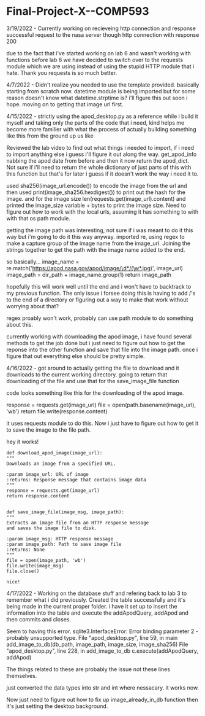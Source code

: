 # Final-Project-X--COMP593

3/19/2022 - Currently working on recieveing http connection and response
successful request to the nasa server though http connection with response 200

due to the fact that i've started working on lab 6 and wasn't working with functions before lab 6 we have decided to switch over to the requests module which we are using instead of using the stupid HTTP module that i hate. Thank you requests is so much better.

4/7/2022 - Didn't realize you needed to use the template provided. basically starting from scratch now. datetime module is being imported but for some reason doesn't know what datetime.strptime is? i'll figure this out soon i hope. moving on to getting that image url first.

4/15/2022 - strictly using the apod_desktop.py as a reference while i build it myself and taking only the parts of the code that i need, kind helps me become more familier with what the process of actually building something like this from the ground up us like

Reviewed the lab video to find out what things i needed to import, if i need to import anything else i guess i'll figure it out along the way. get_apod_info nabbing the apod date from before and then it now return the apod_dict. Not sure if i'll need to return the whole dictionary of just parts of this with this function but that's for later i guess if it doesn't work the way i need it to.

used sha256(image_url.encode()) to encode the image from the url and then used print(image_sha256.hexdigest()) to print out the hash for the image. and for the image size len(requests.get(image_url).content) and printed the image_size variable + bytes to print the image size. Need to figure out how to work with the local urls, assuming it has something to with with that os path module.

getting the image path was interesting, not sure if i was meant to do it this way but i'm going to do it this way anyway. imported re, using regex to make a capture group of the image name from the image_url. Joining the strings together to get the path with the image name added to the end.

so basically...
image_name = re.match('https://apod.nasa.gov/apod/image/\d*/(\w*.jpg)', image_url)
image_path = dir_path + image_name.group(1)
return image_path
    
hopefully this will work well until the end and i won't have to backtrack to my previous function.
The only issue i forsee doing this is having to add /'s to the end of a directory or figuring out a way to make that work without worrying about that?

regex proably won't work, probably can use path module to do something about this.

currently working with downloading the apod image, i have found several methods to get the job done but i just need to figure out how to get the reponse into the other function and save that file into the image path. once i figure that out everything else should be pretty simple.

4/16/2022 - got around to actually getting the file to download and it downloads to the current working directory. going to return that downloading of the file and use that for the save_image_file function

code looks something like this for the downloading of the apod image.

response = requests.get(image_url)
file = open(path.basename(image_url), 'wb')
return file.write(response.content)

it uses requests module to do this. Now i just have to figure out how to get it to save the image to the file path.

hey it works!

    def download_apod_image(image_url):
    """
    Downloads an image from a specified URL.

    :param image_url: URL of image
    :returns: Response message that contains image data
    """
    response = requests.get(image_url)
    return response.content


    def save_image_file(image_msg, image_path):
    """
    Extracts an image file from an HTTP response message
    and saves the image file to disk.

    :param image_msg: HTTP response message
    :param image_path: Path to save image file
    :returns: None
    """
    file = open(image_path, 'wb')
    file.write(image_msg)
    file.close()
    
    nice!

4/17/2022 - Working on the database stuff and refering back to lab 3 to remember what i did previously. Created the table successfully and it's being made in the current proper folder. i have it set up to insert the information into the table and execute the addApodQuery, addApod and then commits and closes.

Seem to having this error. sqlite3.InterfaceError: Error binding parameter 2 - probably unsupported type.
  File "apod_desktop.py", line 59, in main
    add_image_to_db(db_path, image_path, image_size, image_sha256)
  File "apod_desktop.py", line 228, in add_image_to_db
    c.execute(addApodQuery, addApod)

The things related to these are probably the issue not these lines themselves.

just converted the data types into str and int where nessacary. it works now.

Now just need to figure out how to fix up image_already_in_db function then it's just setting the desktop background.
